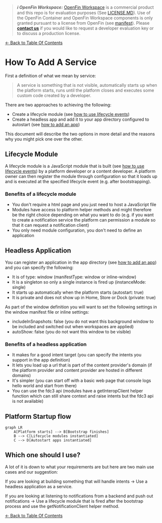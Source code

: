 > **_:information_source: OpenFin Workspace:_** [OpenFin Workspace](https://www.openfin.co/workspace/) is a commercial product and this repo is for evaluation purposes (See [LICENSE.MD](../LICENSE.MD)). Use of the OpenFin Container and OpenFin Workspace components is only granted pursuant to a license from OpenFin (see [manifest](../public/manifest.fin.json)). Please [**contact us**](https://www.openfin.co/workspace/poc/) if you would like to request a developer evaluation key or to discuss a production license.

[<- Back to Table Of Contents](../README.md)

# How To Add A Service

First a definition of what we mean by service:

> A service is something that is not visible, automatically starts up when the platform starts, runs until the platform closes and executes some custom code created by a developer.

There are two approaches to achieving the following:

- Create a lifecycle module (see [how to use lifecycle events](./how-to-use-lifecycle-events.md))
- Create a headless app and add it to your app directory configured to autostart (see [how to add an app](./how-to-define-apps.md))

This document will describe the two options in more detail and the reasons why you might pick one over the other.

## Lifecycle Module

A lifecycle module is a JavaScript module that is built (see [how to use lifecycle events](./how-to-use-lifecycle-events.md)) by a platform developer or a content developer. A platform owner can then register the module through configuration so that it loads up and is executed at the specified lifecycle event (e.g. after bootstrapping).

### Benefits of a lifecycle module

- You don't require a html page and you just need to host a JavaScript file
- Modules have access to platform helper methods and might therefore be the right choice depending on what you want to do (e.g. if you want to create a notification service the platform can permission a module so that it can request a notification client)
- You only need module configuration, you don't need to define an application

## Headless Application

You can register an application in the app directory (see [how to add an app](./how-to-define-apps.md)) and you can specify the following:

- It is of type: window (manifestType: window or inline-window)
- It is a singleton so only a single instance is fired up (instanceMode: single)
- It starts up automatically when the platform starts (autostart: true)
- It is private and does not show up in Home, Store or Dock (private: true)

As part of the window definition you will want to set the following settings in the window manifest file or inline settings:

- includeInSnapshots: false (you do not want this background window to be included and switched out when workspaces are applied)
- autoShow: false (you do not want this window to be visible)

### Benefits of a headless application

- It makes for a good intent target (you can specify the intents you support in the app definition)
- It lets you load up a url that is part of the content provider's domain (if the platform provider and content provider are hosted in different domains)
- It's simpler (you can start off with a basic web page that console logs hello world and start from there)
- You can use the fdc3 api (modules have a getInteropClient helper function which can still share context and raise intents but the fdc3 api is not available)

## Platform Startup flow

```mermaid
graph LR
    A[Platform starts] --> B[Bootstrap finishes]
    B --> C[Lifecycle modules instantiated]
    C --> D[Autostart apps instantiated]
```

## Which one should I use?

A lot of it is down to what your requirements are but here are two main use cases and our suggestion:

If you are looking at building something that will handle intents -> Use a headless application as a service.

If you are looking at listening to notifications from a backend and push out notifications -> Use a lifecycle module that is fired after the bootstrap process and use the getNotificationClient helper method.

[<- Back to Table Of Contents](../README.md)
